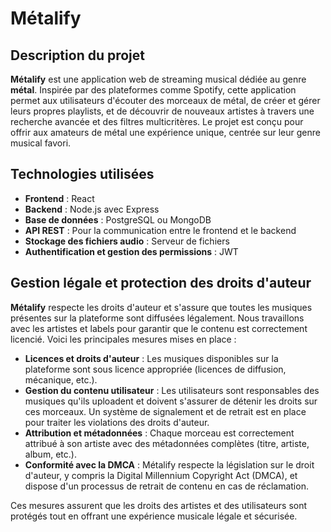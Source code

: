 # Métalify

## Description du projet

**Métalify** est une application web de streaming musical dédiée au genre **métal**. Inspirée par des plateformes comme Spotify, cette application permet aux utilisateurs d'écouter des morceaux de métal, de créer et gérer leurs propres playlists, et de découvrir de nouveaux artistes à travers une recherche avancée et des filtres multicritères. Le projet est conçu pour offrir aux amateurs de métal une expérience unique, centrée sur leur genre musical favori.

## Technologies utilisées
- **Frontend** : React
- **Backend** : Node.js avec Express
- **Base de données** : PostgreSQL ou MongoDB
- **API REST** : Pour la communication entre le frontend et le backend
- **Stockage des fichiers audio** : Serveur de fichiers
- **Authentification et gestion des permissions** : JWT

## Gestion légale et protection des droits d'auteur

**Métalify** respecte les droits d'auteur et s'assure que toutes les musiques présentes sur la plateforme sont diffusées légalement. Nous travaillons avec les artistes et labels pour garantir que le contenu est correctement licencié. Voici les principales mesures mises en place :

- **Licences et droits d'auteur** : Les musiques disponibles sur la plateforme sont sous licence appropriée (licences de diffusion, mécanique, etc.).
- **Gestion du contenu utilisateur** : Les utilisateurs sont responsables des musiques qu'ils uploadent et doivent s'assurer de détenir les droits sur ces morceaux. Un système de signalement et de retrait est en place pour traiter les violations des droits d'auteur.
- **Attribution et métadonnées** : Chaque morceau est correctement attribué à son artiste avec des métadonnées complètes (titre, artiste, album, etc.).
- **Conformité avec la DMCA** : Métalify respecte la législation sur le droit d'auteur, y compris la Digital Millennium Copyright Act (DMCA), et dispose d'un processus de retrait de contenu en cas de réclamation.

Ces mesures assurent que les droits des artistes et des utilisateurs sont protégés tout en offrant une expérience musicale légale et sécurisée.
